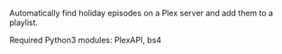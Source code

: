 Automatically find holiday episodes on a Plex server and add them to a playlist.

Required Python3 modules: PlexAPI, bs4
